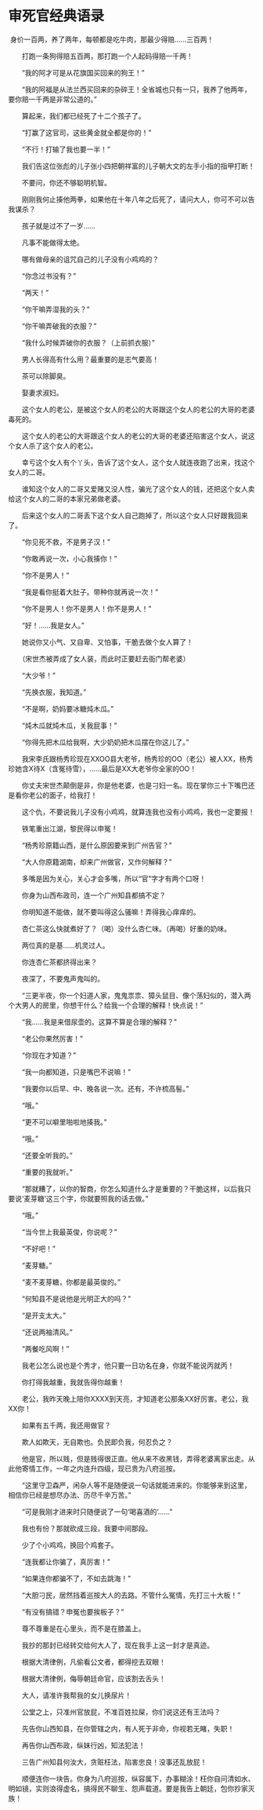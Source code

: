 # 审死官经典语录

​        身价一百两，养了两年，每顿都是吃牛肉，那最少得赔……三百两！ 

　　打跑一条狗得赔五百两，那打跑一个人起码得赔一千两！ 

　　“我的阿才可是从花旗国买回来的狗王！” 

　　“我的阿福是从法兰西买回来的杂碎王！全省城也只有一只，我养了他两年，要你赔一千两是非常公道的。” 

　　算起来，我们都已经死了十二个孩子了。 

　　“打赢了这官司，这些黄金就全都是你的！” 

　　“不行！打输了我也要一半！” 

　　我们告这位张彪的儿子张小四把朝祥富的儿子朝大文的左手小指的指甲打断！ 

　　不要问，你还不够聪明机智。 

　　刚刚我何止揍他两拳，如果他在十年八年之后死了，请问大人，你可不可以告我谋杀？ 

　　孩子就是过不了一岁…… 

　　凡事不能做得太绝。 

　　哪有做母亲的诅咒自己的儿子没有小鸡鸡的？ 

　　“你念过书没有？” 

　　“两天！” 

　　“你干嘛弄湿我的头？” 

　　“你干嘛弄破我的衣服？” 

　　“我什么时候弄破你的衣服？（上前抓衣服）” 

　　男人长得高有什么用？最重要的是志气要高！ 

　　茶可以除脚臭。 

　　娶妻求淑妇。 

　　这个女人的老公，是被这个女人的老公的大哥跟这个女人的老公的大哥的老婆毒死的。 

　　这个女人的老公的大哥跟这个女人的老公的大哥的老婆还陷害这个女人，说这个女人杀了这个女人的老公。

　　幸亏这个女人有个丫头，告诉了这个女人，这个女人就连夜跑了出来，找这个女人的二哥。 

　　谁知这个女人的二哥又爱赌又没人性，骗光了这个女人的钱，还把这个女人卖给这个女人的二哥的本家兄弟做老婆。 

　　后来这个女人的二哥丢下这个女人自己跑掉了，所以这个女人只好跟我回来了。 

　　“你见死不救，不是男子汉！” 

　　“你敢再说一次，小心我揍你！” 

　　“你不是男人！” 

　　“我是看你挺着大肚子。带种你就再说一次！” 

　　“你不是男人！你不是男人！你不是男人！” 

　　“好！……我是女人。” 

　　她说你又小气、又自卑、又怕事，干脆去做个女人算了！ 

　　（宋世杰被弄成了女人装，而此时正要赶去衙门帮老婆） 

　　“大少爷！” 

　　“先换衣服，我知道。” 

　　“不是啊，奶妈要冰糖炖木瓜。” 

　　“炖木瓜就炖木瓜，关我屁事！” 

　　“你得先把木瓜给我啊，大少奶奶把木瓜摆在你这儿了。” 

　　我宋李氏跟杨秀珍现在XXOO县大老爷，杨秀珍的OO（老公）被人XX，杨秀珍她含X待X（含冤待雪），……最后是XX大老爷你全家的OO！ 

　　你丈夫宋世杰颠倒是非，你是他老婆，也是刁妇一名。现在掌你三十下嘴巴还是看你老公的面子，给我打！

　　这个仇，不要说我儿子没有小鸡鸡，就算连我也没有小鸡鸡，我也一定要报！ 

　　铁笔重出江湖，黎民得以申冤！ 

　　“杨秀珍原籍山西，是什么原因要来到广州告官？” 

　　“大人你原籍湖南，却来广州做官，又作何解释？” 

　　多嘴是因为关心，关心才会多嘴，所以“官”字才有两个口呀！ 

　　你身为山西布政司，连一个广州知县都搞不定？ 

　　你明知道不能做，就不要叫得这么骚嘛！弄得我心痒痒的。 

　　杏仁茶这么快就煮好了？（喝）没什么杏仁味。（再喝）好重的奶味。 

　　两位真的是基……机灵过人。 

　　你连杏仁茶都挤得出来？ 

　　夜深了，不要鬼声鬼叫的。 

　　“三更半夜，你一个妇道人家，鬼鬼祟祟、獐头鼠目、像个荡妇似的，潜入两个大男人的房里，你想干什么？给我一个合理的解释！快点说！” 

　　“我……我是来借尿壶的。这算不算是合理的解释？” 

　　“老公你果然厉害！” 

　　“你现在才知道？” 

　　“我一向都知道，只是嘴巴不说嘛！” 

　　“我要你以后早、中、晚各说一次。还有，不许梳高髻。” 

　　“哦。” 

　　“更不可以噼里啪啦地揍我。” 

　　“哦。” 

　　“还要全听我的。” 

　　“重要的我就听。” 

　　“那就糟了，以你的智商，你怎么知道什么才是重要的？干脆这样，以后我只要说‘麦芽糖’这三个字，你就要照我的话去做。” 

　　“哦。” 

　　“当今世上我最英俊，你说呢？” 

　　“不好吧！” 

　　“麦芽糖。” 

　　“麦不麦芽糖，你都是最英俊的。” 

　　“何知县不是说他是光明正大的吗？” 

　　“是开支太大。” 

　　“还说两袖清风。” 

　　“两餐吃风啊！” 

　　我老公怎么说也是个秀才，他只要一日功名在身，你就不能说丙就丙！ 

　　你打得我越重，我就告得你越重！ 

　　老公，我昨天晚上陪你XXXX到天亮，才知道老公那条XX好厉害。老公，我XX你！ 

　　如果有五千两，我还用做官？ 

　　欺人如欺天，无自欺也。负民即负我，何忍负之？ 

　　他是官，所以贱，但是贱得很正直。他从来不收黑钱，弄得老婆离家出走。从此他寄情工作，一年之内连升四级，现已贵为八府巡按。 

　　“这里守卫森严，闲杂人等不是随便说一句话就能进来的。你能够来到这里，相信你已经是想尽办法、历尽千辛万苦。” 

　　“可是我刚才进来时只随便说了一句‘喝喜酒的’……” 

　　我也有份？那就砍成三段，我要中间那段。 

　　少了个小鸡鸡，换回个鸡套子。 

　　“连我都让你骗了，真厉害！” 

　　“如果连你都骗不了，不如去跳海！” 

　　“大胆刁民，居然挡着巡按大人的去路。不管什么冤情，先打三十大板！” 

　　“有没有搞错？申冤也要挨板子？” 

　　尊不尊重是在心里头，而不是在膝盖上。 

　　我抄的那封已经转交给何大人了，现在我手上这一封才是真迹。 

　　根据大清律例，凡偷看公文者，都得挖去双眼！ 

　　根据大清律例，侮辱朝廷命官，应该割去舌头！ 

　　大人，请准许我帮我的女儿换尿片！ 

　　公堂之上，只准州官放屁，不准百姓拉屎，你们说这还有王法吗？ 

　　先告你山西知县，在你管辖之内，有人死于非命，你视若无睹，失职！ 

　　再告你山西布政，纵妹行凶，知法犯法！ 

　　三告广州知县何汝大，贪赃枉法，陷害忠良！没事还乱放屁！ 

　　顺便连你一块告。你身为八府巡按，纵容属下，办事糊涂！枉你自问清如水、明如镜，实则浪得虚名，搞得民不聊生、怨声载道。要是我告上朝廷，包你抄家灭族！ 